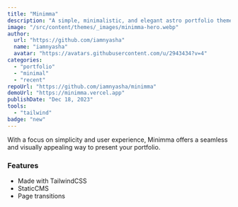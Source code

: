 ```yaml
---
title: "Minimma"
description: "A simple, minimalistic, and elegant astro portfolio theme."
image: "/src/content/themes/_images/minimma-hero.webp"
author:
  url: "https://github.com/iamnyasha"
  name: "iamnyasha"
  avatar: "https://avatars.githubusercontent.com/u/2943434?v=4"
categories:
  - "portfolio"
  - "minimal"
  - "recent"
repoUrl: "https://github.com/iamnyasha/minimma"
demoUrl: "https://minimma.vercel.app"
publishDate: "Dec 18, 2023"
tools:
  - "tailwind"
badge: "new"
---
```


<p>
  With a focus on simplicity and user experience, Minimma offers a seamless and visually appealing
  way to present your portfolio.
</p>
<h3>Features</h3>
<ul>
  <li>Made with TailwindCSS</li>
  <li>StaticCMS</li>
  <li>Page transitions</li>
</ul>
